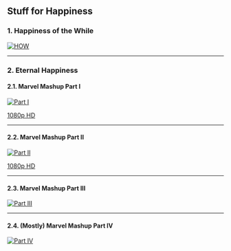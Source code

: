 Stuff for Happiness
--------
### 1. Happiness of the While
 [![HOW](https://user-images.githubusercontent.com/27868570/68067797-c1117780-fd4c-11e9-8ac2-d7fcbae1961e.png)](https://music.163.com/#/video?id=CC1DD5DDC77495C4AE2545D0CD4BF2B0)

* * * 

### 2. Eternal Happiness
#### 2.1. Marvel Mashup Part I
[![Part I](https://user-images.githubusercontent.com/27868570/67157195-2adf5980-f329-11e9-9287-ecc07939c09f.png)](https://www.youtube.com/watch?v=nsFZvsZKuTU)

[1080p HD](https://music.163.com/#/video?id=559F6EDF7D99324CDA8BE50C6F11D070)

* * * 

#### 2.2. Marvel Mashup Part II
[![Part II](https://user-images.githubusercontent.com/27868570/67157181-fb305180-f328-11e9-8ab5-e1a74eeed740.png)](https://www.youtube.com/watch?v=cabVjY4A7gc)

[1080p HD](https://music.163.com/#/video?id=A64BA632979D3E53314C676A4D0C02A4) 

* * * 

 #### 2.3. Marvel Mashup Part III
 [![Part III](https://user-images.githubusercontent.com/27868570/67157166-bdcbc400-f328-11e9-84dc-f9e8fd4147ac.png)](https://music.163.com/#/video?id=9BDF2EDC3C5DC7CB8202522EC107A6E1)
 
* * * 

 #### 2.4. (Mostly) Marvel Mashup Part IV
 [![Part IV](https://user-images.githubusercontent.com/27868570/67156613-2fa00f80-f321-11e9-988f-644873addc0c.png)](https://music.163.com/#/video?id=B51D6C7D5A6DFC993FC29E1E871E0635)
